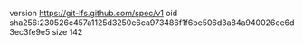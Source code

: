 version https://git-lfs.github.com/spec/v1
oid sha256:230526c457a1125d3250e6ca973486f1f6be506d3a84a940026ee6d3ec3fe9e5
size 142

